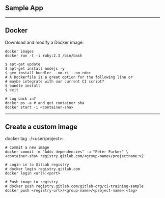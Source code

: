 ## Sample App


----------

## Docker

Download and modify a Docker image:

```
docker images
docker run -t -i ruby:2.3 /bin/bash

$ apt-get update
$ apt-get install nodejs -y
$ gem install bundler --no-ri --no-rdoc
# A Dockerfile is a great option for the following line or
# maybe integrate with our current CI script?
$ bundle install
$ exit

# Log back in?
docker ps -a # and get container sha
docker start -i <container-sha>
```

----------
## Create a custom image

docker tag <image id> <url>:<port>/<user/project>:<tag>

```
# Commit a new image
docker commit -m "Adds dependencies" -a "Peter Parker" \
<container-sha> registry.gitlab.com/<group-name>/projectname:v2

# Login in to GitLab registry
# docker login registry.gitlab.com
docker login <url>:<port>

# Push image to registry
# docker push registry.gitlab.com/gitlab-org/ci-training-sample
docker push <registry-url>/<group-name>/<project-name>:<tag>
```
